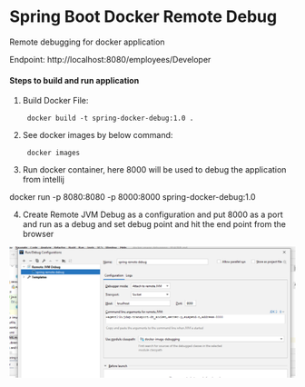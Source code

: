 # Spring Boot Docker Remote Debug

Remote debugging for docker application

Endpoint: http://localhost:8080/employees/Developer

#### Steps to build and run application

1. Build Docker File:

   		docker build -t spring-docker-debug:1.0 .
   
2. See docker images by below command:

   		docker images
   		
3. Run docker container, here 8000 will be used to debug the application from intellij
   	
docker run -p 8080:8080 -p 8000:8000 spring-docker-debug:1.0
   
4. Create Remote JVM Debug as a configuration and put 8000 as a port and run as a debug and set debug point and hit the end point from the browser

![My Image](jvm.PNG)

